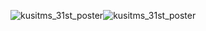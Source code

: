 ![kusitms_31st_poster](https://github.com/user-attachments/assets/965766bc-650e-4de3-ad28-f81f9d8fad1a)![kusitms_31st_poster](https://github.com/user-attachments/assets/8a07144d-9508-4330-a343-24e4b85a175c)
